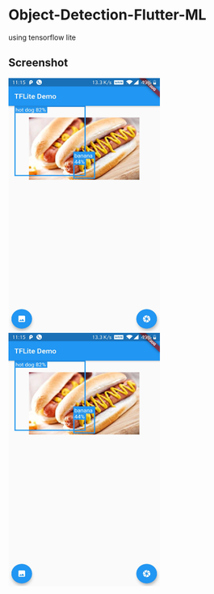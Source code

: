 # Object-Detection-Flutter-ML
  using tensorflow lite


## Screenshot


<img src="/screenshot/screenshot-1579369551080.jpg" data-canonical-src="/screenshot/screenshot-1579369551080.jpg" width="300" height="500" /> <img src="/screenshot/screenshot-1579369551080.jpg" data-canonical-src="/screenshot/screenshot-1579369551080.jpg" width="300" height="500" />

